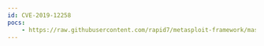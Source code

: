 ```yaml
---
id: CVE-2019-12258
pocs:
    - https://raw.githubusercontent.com/rapid7/metasploit-framework/master/modules/auxiliary/scanner/vxworks/urgent11_check.rb
---
```

